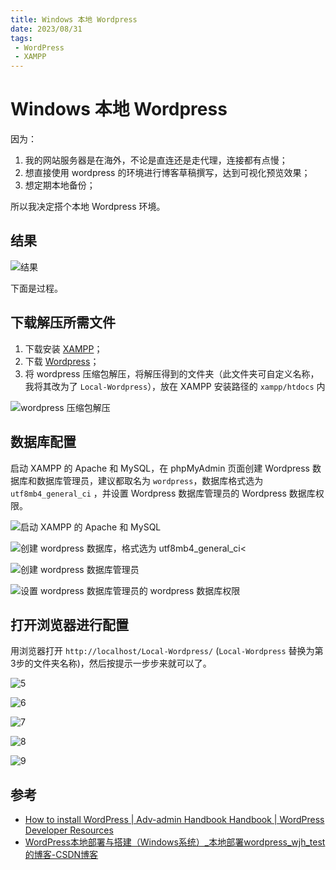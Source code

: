 ```yaml
---
title: Windows 本地 Wordpress
date: 2023/08/31
tags: 
 - WordPress
 - XAMPP
---
```


# Windows 本地 Wordpress

因为：

1. 我的网站服务器是在海外，不论是直连还是走代理，连接都有点慢；
2. 想直接使用 wordpress 的环境进行博客草稿撰写，达到可视化预览效果；
3. 想定期本地备份；

所以我决定搭个本地 Wordpress 环境。

## 结果

![结果](https://cdn.jsdelivr.net/gh/tangjan/imgBed/notes/2023/08/31/windows-local-wordpress/9-result.png)

下面是过程。

## 下载解压所需文件

1. 下载安装 [XAMPP](https://www.apachefriends.org/)；
2. 下载 [Wordpress](https://wordpress.org/)；
3. 将 wordpress 压缩包解压，将解压得到的文件夹（此文件夹可自定义名称，我将其改为了 `Local-Wordpress`），放在 XAMPP 安装路径的 `xampp/htdocs` 内

![wordpress 压缩包解压](https://cdn.jsdelivr.net/gh/tangjan/imgBed/notes/2023/08/31/windows-local-wordpress/1-move-wordpress-to-xampp-folder.png)

## 数据库配置

启动 XAMPP 的 Apache 和 MySQL，在 phpMyAdmin 页面创建 Wordpress 数据库和数据库管理员，建议都取名为 `wordpress`，数据库格式选为 `utf8mb4_general_ci` ，并设置 Wordpress 数据库管理员的 Wordpress 数据库权限。

![启动 XAMPP 的 Apache 和 MySQL](https://cdn.jsdelivr.net/gh/tangjan/imgBed/notes/2023/08/31/windows-local-wordpress/XMAPP.png)

![创建 wordpress 数据库，格式选为 utf8mb4_general_ci<](https://cdn.jsdelivr.net/gh/tangjan/imgBed/notes/2023/08/31/windows-local-wordpress/2-create-mysql-database.png)

![创建 wordpress 数据库管理员](https://cdn.jsdelivr.net/gh/tangjan/imgBed/notes/2023/08/31/windows-local-wordpress/3-add-mysql-user.png)

![设置 wordpress 数据库管理员的 wordpress 数据库权限](https://cdn.jsdelivr.net/gh/tangjan/imgBed/notes/2023/08/31/windows-local-wordpress/4-set-wordpres-user-privileges.png)

## 打开浏览器进行配置

用浏览器打开 `http://localhost/Local-Wordpress/` (`Local-Wordpress` 替换为第3步的文件夹名称)，然后按提示一步步来就可以了。

![5](https://cdn.jsdelivr.net/gh/tangjan/imgBed/notes/2023/08/31/windows-local-wordpress/5.png)

![6](https://cdn.jsdelivr.net/gh/tangjan/imgBed/notes/2023/08/31/windows-local-wordpress/6.png)

![7](https://cdn.jsdelivr.net/gh/tangjan/imgBed/notes/2023/08/31/windows-local-wordpress/7.png)

![8](https://cdn.jsdelivr.net/gh/tangjan/imgBed/notes/2023/08/31/windows-local-wordpress/8.png)

![9](https://cdn.jsdelivr.net/gh/tangjan/imgBed/notes/2023/08/31/windows-local-wordpress/9-result.png)

## 参考

* [How to install WordPress | Adv-admin Handbook Handbook | WordPress Developer Resources](https://developer.wordpress.org/advanced-administration/before-install/howto-install/)
* [WordPress本地部署与搭建（Windows系统）\_本地部署wordpress\_wjh\_test的博客-CSDN博客](https://blog.csdn.net/qq\_42699580/article/details/107612645)
